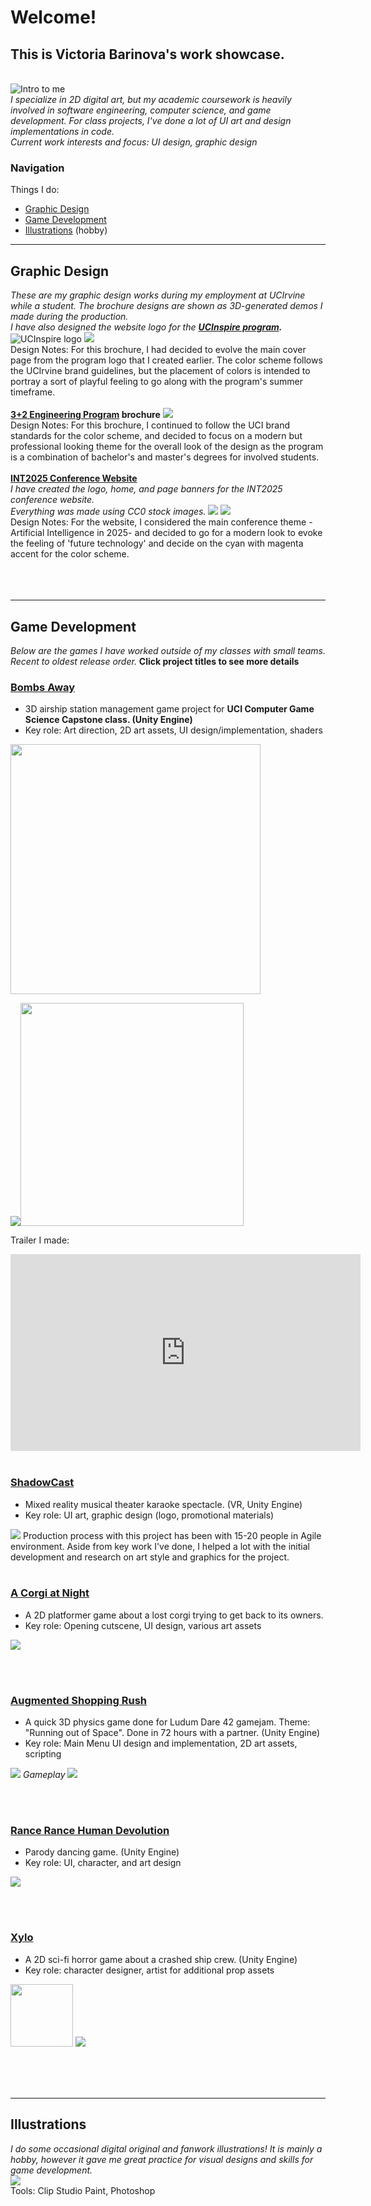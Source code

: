 # Welcome!

## This is Victoria Barinova's work showcase.
<br>
<img src="images/profile.gif" alt="Intro to me"><br>
<i>I specialize in 2D digital art, but my academic coursework is heavily involved in software engineering, computer science, and game development.
For class projects, I've done a lot of UI art and design implementations in code.
<br>Current work interests and focus: UI design, graphic design</i>

### Navigation
Things I do:
- <a href="#h1">Graphic Design</a>
- <a href="#h2">Game Development</a>
- <a href="#h3">Illustrations</a> (hobby)

<hr>

<h2><a name="h1">Graphic Design</a></h2>
<i>These are my graphic design works during my employment at UCIrvine while a student. The brochure designs are shown as 3D-generated demos I made during the production.</i><br>
<i>I have also designed the website logo for the <b><a href="https://sites.uci.edu/ucinspire/">UCInspire program</a>.</b></i>
<img src="images/title_ucinspire.png" alt="UCInspire logo">
<img src="images/demo_inspire.png"><br>
Design Notes: For this brochure, I had decided to evolve the main cover page from the program logo that I created earlier. The color scheme follows the UCIrvine brand guidelines, but the placement of colors is intended to portray a sort of playful feeling to go along with the program's summer timeframe.<br><br>
<b><a href="https://sites.uci.edu/engr32/">3+2 Engineering Program</a> brochure</b>
<img src="images/demo_32.png"><br>
Design Notes: For this brochure, I continued to follow the UCI brand standards for the color scheme, and decided to focus on a modern but professional looking theme for the overall look of the design as the program is a combination of bachelor's and master's degrees for involved students.<br><br>
<b><a href="http://int2025.eng.uci.edu/">INT2025 Conference Website</a></b><br>
<i>I have created the logo, home, and page banners for the INT2025 conference website.
  <br>Everything was made using CC0 stock images.</i>
<img src="images/int2025_webpreview.png">
<img src="images/banners.png">
<br>
Design Notes: For the website, I considered the main conference theme - Artificial Intelligence in 2025- and decided to go for a modern look to evoke the feeling of 'future technology' and decide on the cyan with magenta accent for the color scheme.
<br><br><br><br>
<hr>
<h2><a name="h2">Game Development</a></h2>
<i>Below are the games I have worked outside of my classes with small teams. Recent to oldest release order.</i>
<strong>Click project titles to see more details </strong>
<h3><a href="https://penguindigital.itch.io/bombsaway">Bombs Away</a></h3>
  <ul><li>3D airship station management game project for <strong>UCI Computer Game Science Capstone class. (Unity Engine)</strong></li>
  <li>Key role: Art direction, 2D art assets, UI design/implementation, shaders</li></ul>
  
  <a href="https://penguindigital.itch.io/bombsaway"><img src="/images/bombsaway.png" height="400" width="auto"></a>
  
  <img src="/images/ba_gameplay.gif"><img src="/images/ba_shaders.gif" width="357" height="auto">
  
  Trailer I made:
  <iframe width="560" height="315" src="https://www.youtube-nocookie.com/embed/wAv6NmYhYIA" frameborder="0" allow="accelerometer; autoplay; encrypted-media; gyroscope; picture-in-picture" allowfullscreen></iframe>
  <br><br>
 
<h3><a href="https://transformativeplay.ics.uci.edu/shadowcast/">ShadowCast</a></h3>
  <ul><li>Mixed reality musical theater karaoke spectacle. (VR, Unity Engine)</li>
  <li>Key role: UI art, graphic design (logo, promotional materials)</li></ul>
  <img src="/images/shadowcast.png">
Production process with this project has been with 15-20 people in Agile environment. Aside from key work I've done, I helped a lot with the initial development and research on art style and graphics for the project. 
  <br><br>
  
<h3><a href="https://theavianlord.itch.io/a-corgi-at-night">A Corgi at Night</a></h3>
  <ul><li>A 2D platformer game about a lost corgi trying to get back to its owners.</li>
  <li>Key role: Opening cutscene, UI design, various art assets</li></ul>
  <img src="/images/corgi_preview.png">
  
  <br><br>
  
<h3><a href="https://neizuu.itch.io/augmented-shopping-rush">Augmented Shopping Rush</a></h3>
  <ul><li>A quick 3D physics game done for Ludum Dare 42 gamejam. Theme: "Running out of Space". Done in 72 hours with a partner.  (Unity Engine)</li>
  <li>Key role: Main Menu UI design and implementation, 2D art assets, scripting</li></ul>
  <img src="/images/asr_previewl.png">
  <i>Gameplay</i>
  <img src="/images/asr_gameplay.gif">
  
  <br><br>
  
<h3><a href="https://theavianlord.itch.io/rance-rance-human-devolution">Rance Rance Human Devolution</a></h3>
  <ul><li>Parody dancing game.  (Unity Engine)</li>
  <li>Key role: UI, character, and art design</li></ul>
  <img src="/images/rance_previewl.png">

<br><br>

<h3><a href="https://theavianlord.itch.io/xylo">Xylo</a></h3>
 <ul><li>A 2D sci-fi horror game about a crashed ship crew. (Unity Engine)</li>
  <li>Key role: character designer, artist for additional prop assets</li></ul>
  <img src="/images/xylo_walk_test.gif" height="100">
  <img src="/images/xylo_preview.png">


<br><br><br>


<hr>
<h2><a name="h3">Illustrations</a></h2>
<i>I do some occasional digital original and fanwork illustrations! It is mainly a hobby, however it gave me great practice for visual designs and skills for game development.</i><br>
<img src="/images/art_preview.png">
<br>Tools: Clip Studio Paint, Photoshop
